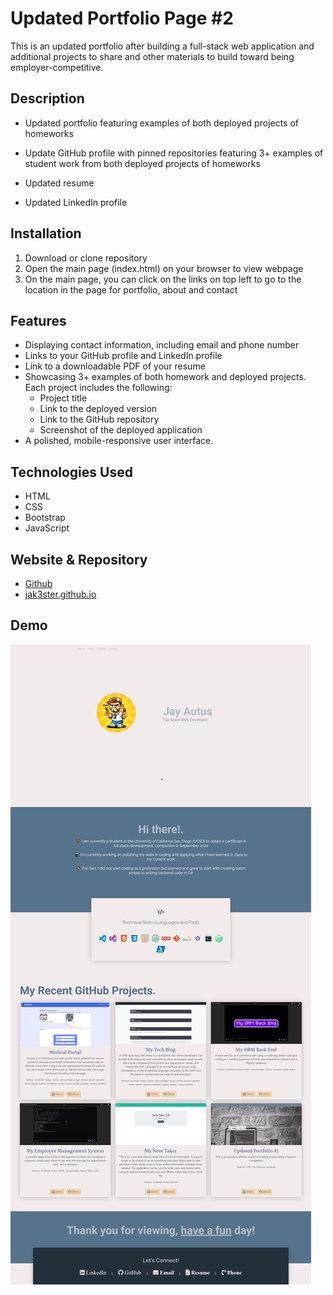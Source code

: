 # Updated Portfolio Page #2

This is an updated portfolio after building a full-stack web application and additional projects to share and other materials to build toward being employer-competitive.

## Description

* Updated portfolio featuring examples of both deployed projects of homeworks

* Update GitHub profile with pinned repositories featuring 3+ examples of student work from both deployed projects of homeworks

* Updated resume

* Updated LinkedIn profile

## Installation

1. Download or clone repository
2. Open the main page (index.html) on your browser to view webpage
3. On the main page, you can click on the links on top left to go to the location in the page for portfolio, about and contact

## Features

* Displaying contact information, including email and phone number
* Links to your GitHub profile and LinkedIn profile
* Link to a downloadable PDF of your resume
* Showcasing 3+ examples of both homework and deployed projects. Each project includes the following:
  * Project title
  * Link to the deployed version
  * Link to the GitHub repository
  * Screenshot of the deployed application
* A polished, mobile-responsive user interface.

## Technologies Used

* HTML
* CSS
* Bootstrap
* JavaScript

## Website & Repository

* [Github](https://github.com/jak3ster/jak3ster.github.io/)
* [jak3ster.github.io](https://jak3ster.github.io/)

## Demo

![alt text](./assets/images/updated_portfolio2_demo.png)
